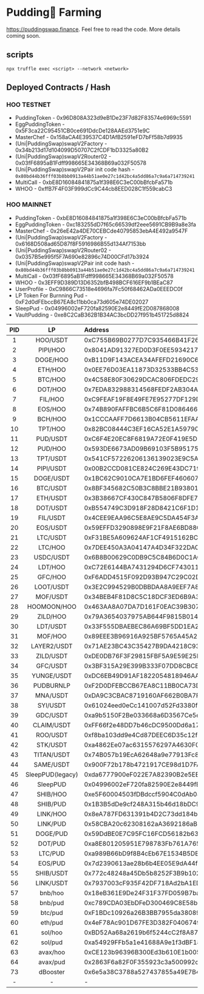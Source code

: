 # Pudding🍮 Farming

https://puddingswap.finance. Feel free to read the code. More details coming soon.

## scripts

```
npx truffle exec <script> --network <network>
```

## Deployed Contracts / Hash

### HOO TESTNET

- PuddingToken - 0x96D808A323d9eB1De23F7d82F83574e6969c5591
- EggPuddingToken - 0x5F3ca22C95451CB0ce691DdcDe128AAEd3751e9C
- MasterChef - 0x158aCA4E39537C4D1AfB2591eFD7bFf58b7d9935
- (Uni|PuddingSwap)swapV2Factory - 0x34b213d17d104099D50707C2fCDF1bD3325a80B2
- (Uni|PuddingSwap)swapV2Router02 - 0x03fF6895aB1Fdff998665E34368B69a032F50578
- (Uni|PuddingSwap)swapV2Pair init code hash - `0x80bd44b36fff03b8bb0913a44b51ae0e27c1d42bc4a5dd86a7c9a6a714739241`
- MultiCall - 0xbE8D16084841875a1f398E6C3eC00bBfcbFa571b
- WHOO - 0xffB7F4F03F999dCc9C44cb8EED028C1f559cabC3

### HOO MAINNET

- PuddingToken - 0xbE8D16084841875a1f398E6C3eC00bBfcbFa571b
- EggPuddingToken - 0xc183255dD7f65c66539df2eee5691CB9B9a8e3fa
- MasterChef - 0x26eE42a4DE70CEBCde40795853ebA4E492a9547F
- (Uni|PuddingSwap)swapV2Factory - 0x6168D508ad65D87f8F5916986B55d134Af7153bb
- (Uni|PuddingSwap)swapV2Router02 - 0x0357B5e995f5F7A690e82896c74D00CFd17b3924
- (Uni|PuddingSwap)swapV2Pair init code hash - `0x80bd44b36fff03b8bb0913a44b51ae0e27c1d42bc4a5dd86a7c9a6a714739241`
- MultiCall - 0x03fF6895aB1Fdff998665E34368B69a032F50578
- WHOO - 0x3EFF9D389D13D6352bfB498BCF616EF9b1BEaC87
- UserProfile - 0xC9866C73518e4696fa7Fc50f68462ADa0EEEDC0f
- LP Token For Burnning Pud - 0xF2d0dFEbccB67EA8c11bb0ca73d605e74DE02027
- SleepPud - 0x04996002eF720fa82590E2e8449fE2D087868008
- VaultPudding - 0xe8C2CaB362B1B34AC3bcDD27f951b451725d8824

| PID |        LP        | Address                                    |
| :-: | :--------------: | :----------------------------------------- |
|  1  |     HOO/USDT     | 0xC755B69B0277D7C935466B41F266142D4A9D265B |
|  2  |     PIPI/HOO     | 0x8041AD91327ED0D3F0EE5934217A070D16EF7AA8 |
|  3  |     DOGE/HOO     | 0xB11D9F143ACEA34AFEFD21690C6C46F75EE7137E |
|  4  |     ETH/HOO      | 0x0EE76D03EA11873D32533BB4C53BE7FD58B51D8D |
|  5  |     BTC/HOO      | 0x4C58E80F30629DCAC806FDEDC29DA753DEDE5781 |
|  6  |     DOT/HOO      | 0x7EDA832988314568FEDF2AB304AE8151720A3240 |
|  7  |     FIL/HOO      | 0xC9FEAF19F8E49FE7E95277DF129D0F3285FED154 |
|  8  |     EOS/HOO      | 0x74B890FAFFBC6B5C6F81D086466E04AFC3D21846 |
|  9  |     BCH/HOO      | 0x1CCCAAFF7D6613B04CB5611EFAAA8413B5AF542F |
| 10  |     TPT/HOO      | 0x82BC08444C3EF16CA52E1A5979028F0CAD9F15CD |
| 11  |     PUD/USDT     | 0xC6F4E20EC8F6819A72E0F419E5D3EDF70FB0B620 |
| 12  |     PUD/HOO      | 0x593DE6673AD09B69103F5B95175CDDD05F6880B3 |
| 13  |     TPT/USDT     | 0x541CF57226206136139023E9C5A8F7E5C3C38D5F |
| 14  |    PIPI/USDT     | 0x00B2CCD081CE824C269E43DC7194B68A88F8DC1D |
| 15  |    DOGE/USDT     | 0x1BC62C9010CA7E1BD6FEF4606074E57E26C5103C |
| 16  |     BTC/USDT     | 0x8BF345682C50B3C8BBE21B9380101CCB55E74A3B |
| 17  |     ETH/USDT     | 0x3B38667CF430C847B5806F8DFE7DFDFE090FB131 |
| 18  |     DOT/USDT     | 0xB554749C3D918F28D8421C6F1D13DA18A4166582 |
| 19  |     FIL/USDT     | 0x4CEE9EAA96C5E8AE9C5DA454F3A4B927FF5C6A27 |
| 20  |     EOS/USDT     | 0x59EFFD3290898E9F21F8AE6BD88C03AA5A24EE3F |
| 21  |     LTC/USDT     | 0xF31BE5A609624AF1CF4915162BC3BA5B453D060B |
| 22  |     LTC/HOO      | 0x7DEE450A3A04147A4D34F322DACBBEC25CE77297 |
| 23  |    USDC/USDT     | 0x6B8B00629C0DB9C5C84B6D0C1AC4EFE686996339 |
| 24  |     LDT/HOO      | 0xC72E6144BA7431294D6CF743011B24E39BA21530 |
| 25  |     GFC/HOO      | 0xF6ADD4515F092D93B947C29C02DDA633007A474A |
| 26  |    LOOT/USDT     | 0x3E2C994529B0DBBDAA8A9EEF7A898FAB583D75A4 |
| 27  |     MOF/USDT     | 0x34BEB4F81D8C5C18DCF3ED6B9A3D5B1A18A1627E |
| 28  |   HOOMOON/HOO    | 0x463AA8A07DA7D161F0EAC39B307348A58C41789F |
| 29  |     ZILD/HOO     | 0x79A3654037975AB644F9815B0149E821F6713F47 |
| 30  |     LDT/USDT     | 0x33F555DBAEBEC86A69BF5DD1EA295BD3D6920938 |
| 31  |     MOF/HOO      | 0x89EEE3B96916A925BF5765A45A2BD36821E48450 |
| 32  |   LAYER2/USDT    | 0x71AE23BC43C35427B9DA4218C93D2C18C2F7CACF |
| 33  |    ZILD/USDT     | 0xDE0DB76F3F29815FBF5A9E59E25F69B38630A730 |
| 34  |     GFC/USDT     | 0x3BF315A29E399B333F07DD8CBCEEBF4FC5C16459 |
| 35  |    YUNGE/USDT    | 0xDC6EB49D91AF1822054818946AABBD6AEFF2A24B |
| 36  |    PUDBURNLP     | 0xF2D0DFEBCCB67EA8C11BB0CA73D605E74DE02027 |
| 37  |     MNA/USDT     | 0xDA9C3CBAC8719160AF662B0BA7F1ABBD9707D81B |
| 38  |     SYI/USDT     | 0x61024eed0eCc141007d52Fd3380f7faf851E8AcF |
| 39  |     GDC/USDT     | 0xa9b5150F2Be033668a6D3567Ce5e07D7fa98E19C |
| 40  |    CLAIM/USDT    | 0xFF66f2e48DD7b46cDC9500Dd6a17A4ABd0b7f143 |
| 41  |     ROO/USDT     | 0xf8ba103dd9e4Cd87DEEC6D35c12f231E5b23E9BB |
| 42  |     STK/USDT     | 0xa4862Ee07ac6315576297A4630F09650A5b428A8 |
| 43  |    TITAN/USDT    | 0x74B057b19EcA62648a9e77913Fc834e3C7294A2C |
| 44  |    SAME/USDT     | 0x900F72b178b4721917CE98d1D7FA1EcaE88d1bc8 |
| 45  | SleepPUD(legacy) | 0xda6777900eF022E7A82390B2e5EE9E665320328A |
| 46  |     SleepPUD     | 0x04996002eF720fa82590E2e8449fE2D087868008 |
| 47  |     SHIB/HOO     | 0xe5F60004503fDBdccf5904C0dAb0473eB5EB4394 |
| 48  |     SHIB/PUD     | 0x1B3B5dDe9cf248A315b46d18bDC95545b56526E6 |
| 49  |     LINK/HOO     | 0x8eA787FD631391b4D2C73dd184b59C534e12e4B9 |
| 50  |     LINK/PUD     | 0x58CBA20c62308162aA3692186aB6EA5e61d79973 |
| 51  |     DOGE/PUD     | 0x59DdBE0E7C95FC16FCD56182b63212F1F57E2323 |
| 52  |     DOT/PUD      | 0xa8E801205951E798783Fb761A7659d7B15aECfF8 |
| 53  |     LTC/PUD      | 0xa989B66bD9f8B4cEb67E1534B5DBECd5235b9BC9 |
| 54  |     EOS/PUD      | 0x7d2390613ae28b6b4EE05E9dA44f54a6F22caf59 |
| 55  |    SHIB/USDT     | 0x772c48248a45Db5b8252F3B9b10201e9669FE097 |
| 56  |    LINK/USDT     | 0x7937003cF935F42DF718Ad2bA1ED7fD2Dc589957 |
| 57  |     bnb/hoo      | 0x18eB361E9De24F31F37FD059B7baB71bB4b764Fc |
| 58  |     bnb/pud      | 0xc789CDA03EbDFeD300469C8E58b4BBfd47E48836 |
| 59  |     btc/pud      | 0xF1BDc10926a26B3BB7955da38089861F80be802a |
| 60  |     eth/pud      | 0x4eF78Ac901D67FE3D382F04067496Cee726A0Bcc |
| 61  |     sol/hoo      | 0xBD52Aa68a2619b6f5244cC2f8A8707Fb687b35D0 |
| 62  |     sol/pud      | 0xa54929FFb5a1e41688A9e1f3dBF18638f6ebfDF2 |
| 63  |     avax/hoo      | 0xCE123b96396B300Ed3b610E1b005F6294133eB12 |
| 64  |     avax/pud      | 0x2863F6a82F0F355923c3a500992cb742945E6464 |
| 73  |     dBooster      | 0x6e5a38C3788a527437855a49E7B46aa77BA4e181 |
|  -  |        -         | -                                          |
